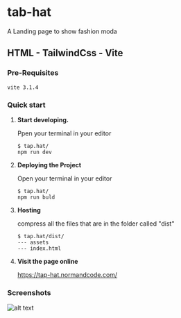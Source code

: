 # tab-hat
A Landing page to show fashion moda


## HTML - TailwindCss - Vite
### Pre-Requisites
`vite 3.1.4`

### Quick start
1.  **Start developing.**

    Ppen your terminal in your editor

    ```shell
    $ tap.hat/
    npm run dev
    ```
2.  **Deploying the Project**

    Open your terminal in your editor

    ```shell
    $ tap.hat/
    npm run buld
    ```
3.  **Hosting**

    compress all the files that are in the folder called "dist"

    ```shell
    $ tap.hat/dist/
    --- assets 
    --- index.html
    ```
4.  **Visit the page online**

    https://tap-hat.normandcode.com/

### Screenshots
![alt text](https://github.com/Nor-Mand/tab-hat/blob/main/img/picture_bg.png)
